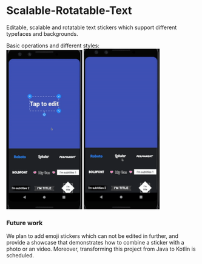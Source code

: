 # Scalable-Rotatable-Text

Editable, scalable and rotatable text stickers which support different typefaces and backgrounds.<br/>

Basic operations and different styles:<br/>
<img title="Basic operations" width="200" src="rotate_scale.gif">  <img title="Basic operations" width="200" src="multi_style.gif">





### Future work
We plan to add emoji stickers which can not be edited in further, and provide a showcase that demonstrates how to combine a sticker with a photo or an video. Moreover, transforming this project from Java to Kotlin is scheduled.
